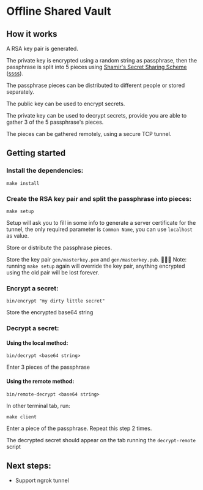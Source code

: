 # Offline Shared Vault

## How it works

A RSA key pair is generated. 

The private key is encrypted using a random string as passphrase, then the passphrase is split into 5 pieces using [Shamir's Secret Sharing Scheme](https://en.wikipedia.org/wiki/Shamir%27s_Secret_Sharing) ([ssss](https://linux.die.net/man/1/ssss)).

The passphrase pieces can be distributed to different people or stored separately.

The public key can be used to encrypt secrets.

The private key can be used to decrypt secrets, provide you are able to gather 3 of the 5 passphrase's pieces.

The pieces can be gathered remotely, using a secure TCP tunnel.

## Getting started

### Install the dependencies:

`make install`

### Create the RSA key pair and split the passphrase into pieces:

`make setup`

Setup will ask you to fill in some info to generate a server certificate for the tunnel, the only required parameter is `Common Name`, you can use `localhost` as value.

Store or distribute the passphrase pieces.

Store the key pair `gen/masterkey.pem` and `gen/masterkey.pub`. 🚨🚨🚨 Note: running `make setup` again will override the key pair, anything encrypted using the old pair will be lost forever.

### Encrypt a secret:

`bin/encrypt "my dirty little secret"`

Store the encrypted base64 string

### Decrypt a secret:

#### Using the local method:

`bin/decrypt <base64 string>`

Enter 3 pieces of the passphrase

#### Using the remote method:

`bin/remote-decrypt <base64 string>`

In other terminal tab, run:

`make client`

Enter a piece of the passphrase. Repeat this step 2 times.

The decrypted secret should appear on the tab running the `decrypt-remote` script

## Next steps:

- Support ngrok tunnel
